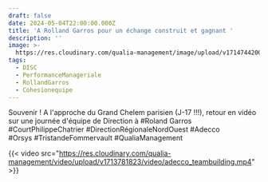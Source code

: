 ```yaml
---
draft: false
date: 2024-05-04T22:00:00.000Z
title: 'A Rolland Garros pour un échange construit et gagnant '
description: ''
image: >-
  https://res.cloudinary.com/qualia-management/image/upload/v1714744200/tennis_wppon6.jpg
tags:
  - DISC
  - PerformanceManageriale
  - RollandGarros
  - Cohesionequipe
---
```


Souvenir ! A l'approche du Grand Chelem parisien (J-17 !!!), retour en vidéo sur une journée d'équipe de Direction à #Roland Garros #CourtPhilippeChatrier #DirectionRégionaleNordOuest #Adecco\
\#Orsys #TristandeFommervault #QualiaManagement

{{< video src="https://res.cloudinary.com/qualia-management/video/upload/v1713781823/video/adecco_teambuilding.mp4" >}}
